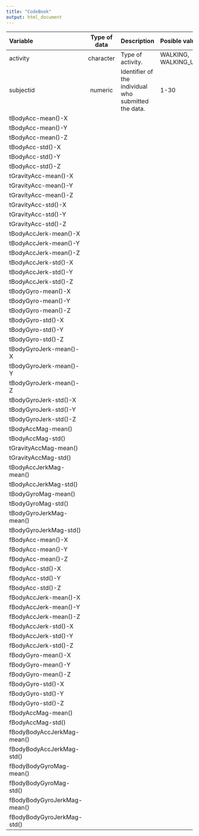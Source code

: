 ```yaml
---
title: "CodeBook"
output: html_document
---
```

| Variable      | Type of data  | Description  | Posible values |
| :------------ |:-------------:| :----------- | :--------------|
| activity      | character     | Type of activity.| WALKING, WALKING_UPSTAIRS,WALKING_DOWNSTAIRS,SITTING,STANDING,LAYING|
| subjectid     | numeric       | Identifier of the individual who submitted the data.  |1-30|
| tBodyAcc-mean()-X ||||
| tBodyAcc-mean()-Y |||| 
| tBodyAcc-mean()-Z |||| 
| tBodyAcc-std()-X |||| 
| tBodyAcc-std()-Y |||| 
| tBodyAcc-std()-Z |||| 
| tGravityAcc-mean()-X ||||
| tGravityAcc-mean()-Y |||| 
| tGravityAcc-mean()-Z |||| 
| tGravityAcc-std()-X |||| 
| tGravityAcc-std()-Y |||| 
| tGravityAcc-std()-Z |||| 
| tBodyAccJerk-mean()-X ||||
| tBodyAccJerk-mean()-Y |||| 
| tBodyAccJerk-mean()-Z |||| 
| tBodyAccJerk-std()-X |||| 
| tBodyAccJerk-std()-Y |||| 
| tBodyAccJerk-std()-Z |||| 
| tBodyGyro-mean()-X ||||
| tBodyGyro-mean()-Y |||| 
| tBodyGyro-mean()-Z |||| 
| tBodyGyro-std()-X |||| 
| tBodyGyro-std()-Y |||| 
| tBodyGyro-std()-Z |||| 
| tBodyGyroJerk-mean()-X |||| 
| tBodyGyroJerk-mean()-Y |||| 
| tBodyGyroJerk-mean()-Z |||| 
| tBodyGyroJerk-std()-X |||| 
| tBodyGyroJerk-std()-Y |||| 
| tBodyGyroJerk-std()-Z |||| 
| tBodyAccMag-mean() |||| 
| tBodyAccMag-std() |||| 
| tGravityAccMag-mean() |||| 
| tGravityAccMag-std() |||| 
| tBodyAccJerkMag-mean() |||| 
| tBodyAccJerkMag-std() |||| 
| tBodyGyroMag-mean() |||| 
| tBodyGyroMag-std() |||| 
| tBodyGyroJerkMag-mean() |||| 
| tBodyGyroJerkMag-std() |||| 
| fBodyAcc-mean()-X |||| 
| fBodyAcc-mean()-Y |||| 
| fBodyAcc-mean()-Z |||| 
| fBodyAcc-std()-X |||| 
| fBodyAcc-std()-Y |||| 
| fBodyAcc-std()-Z |||| 
| fBodyAccJerk-mean()-X ||||
| fBodyAccJerk-mean()-Y |||| 
| fBodyAccJerk-mean()-Z |||| 
| fBodyAccJerk-std()-X |||| 
| fBodyAccJerk-std()-Y |||| 
| fBodyAccJerk-std()-Z |||| 
| fBodyGyro-mean()-X |||| 
| fBodyGyro-mean()-Y |||| 
| fBodyGyro-mean()-Z |||| 
| fBodyGyro-std()-X |||| 
| fBodyGyro-std()-Y |||| 
| fBodyGyro-std()-Z |||| 
| fBodyAccMag-mean() |||| 
| fBodyAccMag-std() |||| 
| fBodyBodyAccJerkMag-mean() ||||
| fBodyBodyAccJerkMag-std() |||| 
| fBodyBodyGyroMag-mean() |||| 
| fBodyBodyGyroMag-std() |||| 
| fBodyBodyGyroJerkMag-mean() |||| 
| fBodyBodyGyroJerkMag-std() ||||

